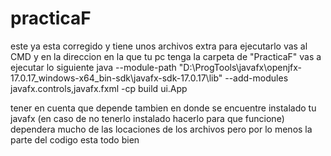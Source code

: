 # practicaF

este ya esta corregido y tiene unos archivos extra
para ejecutarlo vas al CMD y en la direccion en la que tu pc tenga la carpeta de "PracticaF" vas a ejecutar lo siguiente
java --module-path "D:\ProgTools\javafx\openjfx-17.0.17_windows-x64_bin-sdk\javafx-sdk-17.0.17\lib" --add-modules javafx.controls,javafx.fxml -cp build ui.App

tener en cuenta que depende tambien en donde se encuentre instalado tu javafx (en caso de no tenerlo instalado hacerlo para que funcione) dependera mucho de las locaciones de los archivos pero por lo menos la parte del codigo esta todo bien

